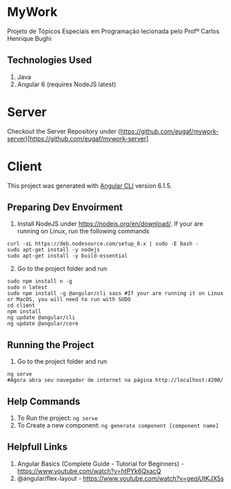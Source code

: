 # MyWork
Projeto de Tópicos Especiais em Programação lecionada pelo Profº Carlos Henrique Bughi

## Technologies Used

1. Java 
2. Angular 6 (requires NodeJS latest)

# Server

Checkout the Server Repository under (https://github.com/eugaf/mywork-server)[https://github.com/eugaf/mywork-server]

# Client

This project was generated with [Angular CLI](https://github.com/angular/angular-cli) version 6.1.5.


## Preparing Dev Envoirment

1. Install NodeJS under https://nodejs.org/en/download/. If your are running on Linux, run the following commands
```
curl -sL https://deb.nodesource.com/setup_8.x | sudo -E bash -
sudo apt-get install -y nodejs
sudo apt-get install -y build-essential
```

2. Go to the project folder and run
```
sudo npm install n -g
sudo n latest
sudo npm install -g @angular/cli sass #If your are running it on Linux or MacOS, you will need to run with SUDO
cd client
npm install
ng update @angular/cli
ng update @angular/core
```

## Running the Project

1. Go to the project folder and run
```
ng serve
#Agora abra seu navegador de internet na página http://localhost:4200/
```

## Help Commands

1. To Run the project: `ng serve`
1. To Create a new component: `ng generate component [component name]`


## Helpfull Links
1. Angular Basics (Complete Guide - Tutorial for Beginners) - https://www.youtube.com/watch?v=htPYk6QxacQ
2. @angular/flex-layout - https://www.youtube.com/watch?v=geqjUtKJX5s
